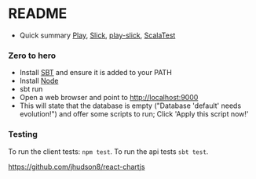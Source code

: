 # README #
* Quick summary
[Play](https://www.playframework.com/documentation/2.3.x/Home),
[Slick](http://slick.typesafe.com/doc/2.1.0/introduction.html), 
[play-slick](https://github.com/playframework/play-slick/wiki/Usage),
[ScalaTest](http://scalatest.org/plus/play)

### Zero to hero ###
 - Install [SBT](http://www.scala-sbt.org/download.html) and ensure it is added to your PATH
 - Install [Node](https://nodejs.org/)
 - sbt run
 - Open a web browser and point to [http://localhost:9000](http://localhost:9000)
 - This will state that the database is empty ("Database 'default' needs evolution!") and offer some scripts to run; Click 'Apply this script now!'  
   
### Testing ###
To run the client tests: `npm test`.
To run the api tests `sbt test`.

https://github.com/jhudson8/react-chartjs